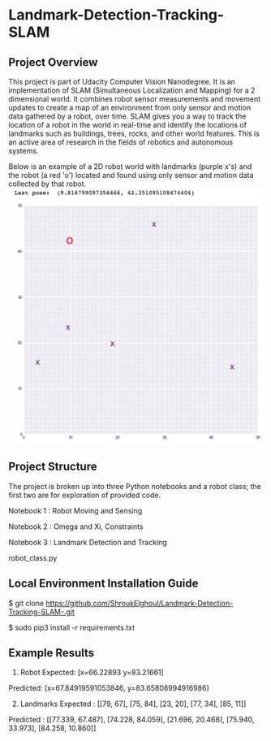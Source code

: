 # Landmark-Detection-Tracking-SLAM
## Project Overview
This project is part of Udacity Computer Vision Nanodegree. It is an implementation of SLAM (Simultaneous Localization and Mapping) for a 2 dimensional world.
It combines robot sensor measurements and movement updates to create a map of an environment from only sensor and motion data gathered by a robot, over time. SLAM gives you a way to track the location of a robot in the world in real-time and identify the locations of landmarks such as buildings, trees, rocks, and other world features. This is an active area of research in the fields of robotics and autonomous systems.

Below is an example of a 2D robot world with landmarks (purple x's) and the robot (a red 'o') located and found using only sensor and motion data collected by that robot.
![](images/robot_world.png)

## Project Structure

The project is broken up into three Python notebooks and a robot class; the first two are for exploration of provided code.

Notebook 1 : Robot Moving and Sensing

Notebook 2 : Omega and Xi, Constraints

Notebook 3 : Landmark Detection and Tracking

robot_class.py

## Local Environment Installation Guide

$ git clone https://github.com/ShroukElghoul/Landmark-Detection-Tracking-SLAM-.git

$ sudo pip3 install -r requirements.txt

## Example Results
1) Robot
Expected: [x=66.22893 y=83.21661]

Predicted: [x=67.84919591053846, y=83.65808994916986]

2) Landmarks
Expected : [[79, 67], [75, 84], [23, 20], [77, 34], [85, 11]]

Predicted : [[77.339, 67.487], [74.228, 84.059], [21.696, 20.468], [75.940, 33.973], [84.258, 10.860]]

